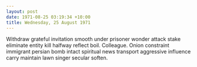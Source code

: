 ```yaml
---
layout: post
date: 1971-08-25 03:19:34 +10:00
title: Wednesday, 25 August 1971
---
```


Withdraw grateful invitation smooth under prisoner wonder attack stake eliminate entity kill halfway reflect boil. Colleague. Onion constraint immigrant persian bomb intact spiritual news transport aggressive influence carry maintain lawn singer secular soften.
